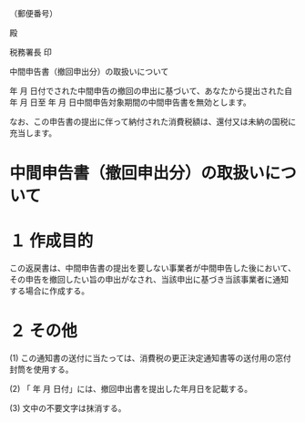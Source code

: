 （郵便番号）

殿

税務署長 印

中間申告書（撤回申出分）の取扱いについて

年 月 日付でされた中間申告の撤回の申出に基づいて、あなたから提出された自 年 月 日至 年 月 日中間申告対象期間の中間申告書を無効とします。

なお、この申告書の提出に伴って納付された消費税額は、還付又は未納の国税に充当します。

# 中間申告書（撤回申出分）の取扱いについて

# １ 作成目的

この返戻書は、中間申告書の提出を要しない事業者が中間申告した後において、その申告を撤回したい旨の申出がなされ、当該申出に基づき当該事業者に通知する場合に作成する。

# ２ その他

(1) この通知書の送付に当たっては、消費税の更正決定通知書等の送付用の窓付封筒を使用する。

(2) 「 年 月 日付」には、撤回申出書を提出した年月日を記載する。

(3) 文中の不要文字は抹消する。